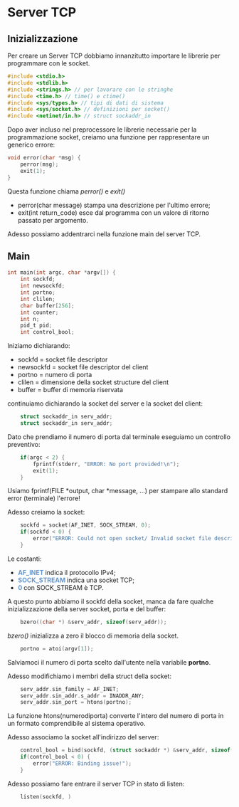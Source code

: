 # Server TCP

## Inizializzazione

Per creare un Server TCP dobbiamo innanzitutto importare le librerie per programmare con le socket.

```c
#include <stdio.h>
#include <stdlib.h>
#include <strings.h> // per lavorare con le stringhe
#include <time.h> // time() e ctime()
#include <sys/types.h> // tipi di dati di sistema
#include <sys/socket.h> // definizioni per socket()
#include <netinet/in.h> // struct sockaddr_in
```
Dopo aver incluso nel preprocessore le librerie necessarie per la programmazione socket, creiamo una funzione per rappresentare un generico errore:

```c
void error(char *msg) {
    perror(msg);
    exit(1);
}
```
Questa funzione chiama *perror()* e *exit()*
+  perror(char  message) stampa una descrizione per l'ultimo errore;
+ exit(int return_code) esce dal programma con un valore di ritorno passato per argomento.

Adesso possiamo addentrarci nella funzione main del server TCP.

## Main
```c
int main(int argc, char *argv[]) {
    int sockfd;
    int newsockfd;
    int portno;
    int clilen;
    char buffer[256];
    int counter;
    int n;
    pid_t pid;
    int control_bool;
```
Iniziamo dichiarando:
+ sockfd = socket file descriptor
+ newsockfd = socket file descriptor del client
+ portno = numero di porta
+ clilen = dimensione della socket structure del client
+ buffer = buffer di memoria riservata

continuiamo dichiarando la socket del server e la socket del client:
```c
    struct sockaddr_in serv_addr;
    struct sockaddr_in serv_addr;
```
Dato che prendiamo il numero di porta dal terminale eseguiamo un controllo preventivo:
```c
    if(argc < 2) {
        fprintf(stderr, "ERROR: No port provided!\n");
        exit(1);
    }
```
Usiamo fprintf(FILE *output, char *message, ...) per stampare allo standard error (terminale) l'errore!

Adesso creiamo la socket:

```c
    sockfd = socket(AF_INET, SOCK_STREAM, 0);
    if(sockfd < 0) {
        error("ERROR: Could not open socket/ Invalid socket file descriptor");
    }
```
Le costanti:
+ **<text style=color:rgb(103,151,205)> AF_INET </text>** indica il protocollo IPv4;
+ **<text style=color:rgb(103,151,205)> SOCK_STREAM </text>** indica una socket TCP;
+ **<text style=color:rgb(103,151,205)> 0 </text>** con SOCK_STREAM è TCP.

A questo punto abbiamo il sockfd della socket, manca da fare qualche inizializzazione della server socket, porta e del buffer:

```c
    bzero((char *) &serv_addr, sizeof(serv_addr));
```
*bzero()* inizializza a zero il blocco di memoria della socket.

```c
    portno = atoi(argv[1]);
```
Salviamoci il numero di porta scelto dall'utente nella variabile **portno**.

Adesso modifichiamo i membri della struct della socket:
```c
    serv_addr.sin_family = AF_INET;
    serv_addr.sin_addr.s_addr = INADDR_ANY;
    serv_addr.sin_port = htons(portno);
```
La funzione htons(numerodiporta) converte l'intero del numero di porta in un formato comprendibile al sistema operativo.

Adesso associamo la socket all'indirizzo del server:

```c
    control_bool = bind(sockfd, (struct sockaddr *) &serv_addr, sizeof(serv_addr));
    if(control_bool < 0) {
        error("ERROR: Binding issue!");
    }
```
Adesso possiamo fare entrare il server TCP in stato di listen:

```c
    listen(sockfd, )
```







